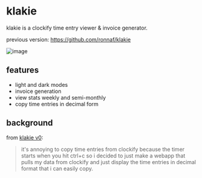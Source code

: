 # klakie

klakie is a clockify time entry viewer & invoice generator.

previous version: https://github.com/ronnaf/klakie

![image](https://user-images.githubusercontent.com/32459751/134116405-6ecd4340-9f91-4983-b813-b5b9b93d0f11.png)

## features

- light and dark modes
- invoice generation
- view stats weekly and semi-monthly
- copy time entries in decimal form

## background

from [klakie v0](https://github.com/ronnaf/klakie):

> it's annoying to copy time entries from clockify because the timer starts when you hit ctrl+c so i decided to just make a webapp that pulls my data from clockify and just display the time entries in decimal format that i can easily copy.
